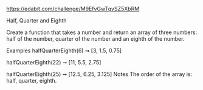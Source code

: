 https://edabit.com/challenge/M9EfvGwTqvSZ5XbRM

Half, Quarter and Eighth

Create a function that takes a number and return an array of three numbers: half of the number, quarter of the number and an eighth of the number.

Examples
halfQuarterEighth(6) ➞ [3, 1.5, 0.75]

halfQuarterEighth(22) ➞ [11, 5.5, 2.75]

halfQuarterEighth(25) ➞ [12.5, 6.25, 3.125]
Notes
The order of the array is: half, quarter, eighth.
